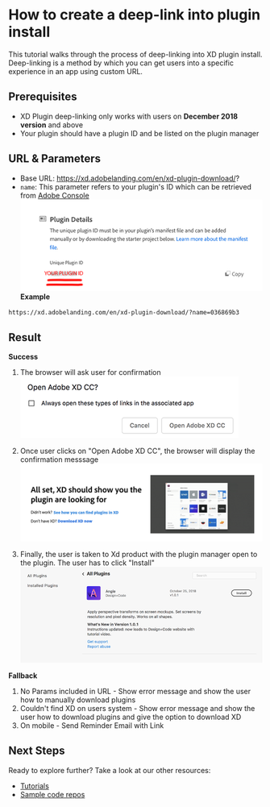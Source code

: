 # How to create a deep-link into plugin install

This tutorial walks through the process of deep-linking into XD plugin install. Deep-linking is a method by which you can get users into a specific experience in an app using custom URL.

## Prerequisites
- XD Plugin deep-linking only works with users on **December 2018 version** and above
- Your plugin should have a plugin ID and be listed on the plugin manager

## URL & Parameters
- Base URL: https://xd.adobelanding.com/en/xd-plugin-download/?
- `name`: This parameter refers to your plugin's ID which can be retrieved from [Adobe Console](https://console.adobe.io/plugins)  
![Console displaying plugin ID](/images/console.png)  
**Example**
```
https://xd.adobelanding.com/en/xd-plugin-download/?name=036869b3
```

## Result
**Success**
1. The browser will ask user for confirmation  
![Open XD confirmation](/images/openxd.png)  

1. Once user clicks on "Open Adobe XD CC", the browser will display the confirmation messsage  
![Browser confrimation page](/images/confirmation.png)  

1. Finally, the user is taken to Xd product with the plugin manager open to the plugin. The user has to click "Install"  
![Plugin install page](/images/plugininstall.png)  

**Fallback**
1. No Params included in URL - Show error message and show the user how to manually download plugins
2. Couldn't find XD on users system - Show error message and show the user how to download plugins and give the option to download XD
3. On mobile - Send Reminder Email with Link 

## Next Steps
Ready to explore further? Take a look at our other resources:

- [Tutorials](/tutorials)
- [Sample code repos](https://github.com/AdobeXD/plugin-samples)
